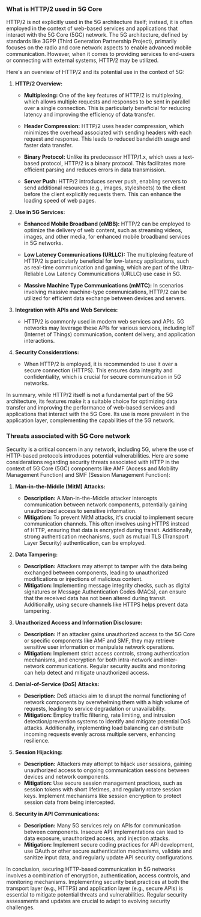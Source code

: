 
### **What is HTTP/2 used in 5G Core**

HTTP/2 is not explicitly used in the 5G architecture itself; instead, it is often employed in the context of web-based services and applications that interact with the 5G Core (5GC) network. The 5G architecture, defined by standards like 3GPP (Third Generation Partnership Project), primarily focuses on the radio and core network aspects to enable advanced mobile communication. However, when it comes to providing services to end-users or connecting with external systems, HTTP/2 may be utilized.

Here's an overview of HTTP/2 and its potential use in the context of 5G:

1. **HTTP/2 Overview:**
   - **Multiplexing:** One of the key features of HTTP/2 is multiplexing, which allows multiple requests and responses to be sent in parallel over a single connection. This is particularly beneficial for reducing latency and improving the efficiency of data transfer.

   - **Header Compression:** HTTP/2 uses header compression, which minimizes the overhead associated with sending headers with each request and response. This leads to reduced bandwidth usage and faster data transfer.

   - **Binary Protocol:** Unlike its predecessor HTTP/1.x, which uses a text-based protocol, HTTP/2 is a binary protocol. This facilitates more efficient parsing and reduces errors in data transmission.

   - **Server Push:** HTTP/2 introduces server push, enabling servers to send additional resources (e.g., images, stylesheets) to the client before the client explicitly requests them. This can enhance the loading speed of web pages.

2. **Use in 5G Services:**
   - **Enhanced Mobile Broadband (eMBB):** HTTP/2 can be employed to optimize the delivery of web content, such as streaming videos, images, and other media, for enhanced mobile broadband services in 5G networks.

   - **Low Latency Communications (URLLC):** The multiplexing feature of HTTP/2 is particularly beneficial for low-latency applications, such as real-time communication and gaming, which are part of the Ultra-Reliable Low Latency Communications (URLLC) use case in 5G.

   - **Massive Machine Type Communications (mMTC):** In scenarios involving massive machine-type communications, HTTP/2 can be utilized for efficient data exchange between devices and servers.

3. **Integration with APIs and Web Services:**
   - HTTP/2 is commonly used in modern web services and APIs. 5G networks may leverage these APIs for various services, including IoT (Internet of Things) communication, content delivery, and application interactions.

4. **Security Considerations:**
   - When HTTP/2 is employed, it is recommended to use it over a secure connection (HTTPS). This ensures data integrity and confidentiality, which is crucial for secure communication in 5G networks.

In summary, while HTTP/2 itself is not a fundamental part of the 5G architecture, its features make it a suitable choice for optimizing data transfer and improving the performance of web-based services and applications that interact with the 5G Core. Its use is more prevalent in the application layer, complementing the capabilities of the 5G network.


### Threats associated with 5G Core network

Security is a critical concern in any network, including 5G, where the use of HTTP-based protocols introduces potential vulnerabilities. Here are some considerations regarding security threats associated with HTTP in the context of 5G Core (5GC) components like AMF (Access and Mobility Management Function) and SMF (Session Management Function):

1. **Man-in-the-Middle (MitM) Attacks:**
   - **Description:** A Man-in-the-Middle attacker intercepts communication between network components, potentially gaining unauthorized access to sensitive information.
   - **Mitigation:** To prevent MitM attacks, it's crucial to implement secure communication channels. This often involves using HTTPS instead of HTTP, ensuring that data is encrypted during transit. Additionally, strong authentication mechanisms, such as mutual TLS (Transport Layer Security) authentication, can be employed.

2. **Data Tampering:**
   - **Description:** Attackers may attempt to tamper with the data being exchanged between components, leading to unauthorized modifications or injections of malicious content.
   - **Mitigation:** Implementing message integrity checks, such as digital signatures or Message Authentication Codes (MACs), can ensure that the received data has not been altered during transit. Additionally, using secure channels like HTTPS helps prevent data tampering.

3. **Unauthorized Access and Information Disclosure:**
   - **Description:** If an attacker gains unauthorized access to the 5G Core or specific components like AMF and SMF, they may retrieve sensitive user information or manipulate network operations.
   - **Mitigation:** Implement strict access controls, strong authentication mechanisms, and encryption for both intra-network and inter-network communications. Regular security audits and monitoring can help detect and mitigate unauthorized access.

4. **Denial-of-Service (DoS) Attacks:**
   - **Description:** DoS attacks aim to disrupt the normal functioning of network components by overwhelming them with a high volume of requests, leading to service degradation or unavailability.
   - **Mitigation:** Employ traffic filtering, rate limiting, and intrusion detection/prevention systems to identify and mitigate potential DoS attacks. Additionally, implementing load balancing can distribute incoming requests evenly across multiple servers, enhancing resilience.

5. **Session Hijacking:**
   - **Description:** Attackers may attempt to hijack user sessions, gaining unauthorized access to ongoing communication sessions between devices and network components.
   - **Mitigation:** Use secure session management practices, such as session tokens with short lifetimes, and regularly rotate session keys. Implement mechanisms like session encryption to protect session data from being intercepted.

6. **Security in API Communications:**
   - **Description:** Many 5G services rely on APIs for communication between components. Insecure API implementations can lead to data exposure, unauthorized access, and injection attacks.
   - **Mitigation:** Implement secure coding practices for API development, use OAuth or other secure authentication mechanisms, validate and sanitize input data, and regularly update API security configurations.

In conclusion, securing HTTP-based communication in 5G networks involves a combination of encryption, authentication, access controls, and monitoring mechanisms. Implementing security best practices at both the transport layer (e.g., HTTPS) and application layer (e.g., secure APIs) is essential to mitigate potential threats and vulnerabilities. Regular security assessments and updates are crucial to adapt to evolving security challenges.